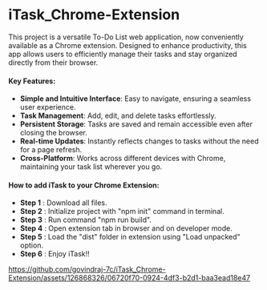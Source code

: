 # iTask_Chrome-Extension

This project is a versatile To-Do List web application, now conveniently available as a Chrome extension. Designed to enhance productivity, this app allows users to efficiently manage their tasks and stay organized directly from their browser.

#### Key Features:
- **Simple and Intuitive Interface**: Easy to navigate, ensuring a seamless user experience.
- **Task Management**: Add, edit, and delete tasks effortlessly.
- **Persistent Storage**: Tasks are saved and remain accessible even after closing the browser.
- **Real-time Updates**: Instantly reflects changes to tasks without the need for a page refresh.
- **Cross-Platform**: Works across different devices with Chrome, maintaining your task list wherever you go.

#### How to add iTask to your Chrome Extension:
- **Step 1** : Download all files.
- **Step 2** : Initialize project with "npm init" command in terminal.
- **Step 3** : Run command "npm run build".
- **Step 4** : Open extension tab in browser and on developer mode.
- **Step 5** : Load the "dist" folder in extension using "Load unpacked" option.
- **Step 6** : Enjoy iTask!!




https://github.com/govindraj-7c/iTask_Chrome-Extension/assets/126868326/06720f70-0924-4df3-b2d1-baa3ead18e47



